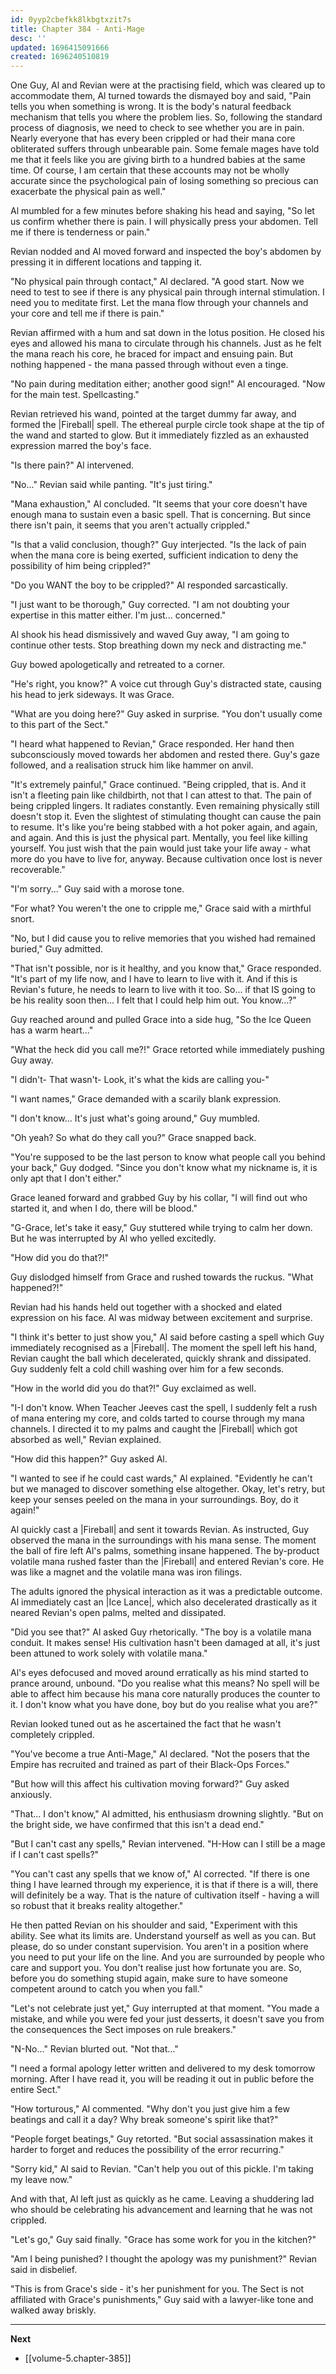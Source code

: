 ```yaml
---
id: 0yyp2cbefkk8lkbgtxzit7s
title: Chapter 384 - Anti-Mage
desc: ''
updated: 1696415091666
created: 1696240510819
---
```


One Guy, Al and Revian were at the practising field, which was cleared up to accommodate them, Al turned towards the dismayed boy and said, "Pain tells you when something is wrong. It is the body's natural feedback mechanism that tells you where the problem lies. So, following the standard process of diagnosis, we need to check to see whether you are in pain. Nearly everyone that has every been crippled or had their mana core obliterated suffers through unbearable pain. Some female mages have told me that it feels like you are giving birth to a hundred babies at the same time. Of course, I am certain that these accounts may not be wholly accurate since the psychological pain of losing something so precious can exacerbate the physical pain as well."

Al mumbled for a few minutes before shaking his head and saying, "So let us confirm whether there is pain. I will physically press your abdomen. Tell me if there is tenderness or pain."

Revian nodded and Al moved forward and inspected the boy's abdomen by pressing it in different locations and tapping it.

"No physical pain through contact," Al declared. "A good start. Now we need to test to see if there is any physical pain through internal stimulation. I need you to meditate first. Let the mana flow through your channels and your core and tell me if there is pain."

Revian affirmed with a hum and sat down in the lotus position. He closed his eyes and allowed his mana to circulate through his channels. Just as he felt the mana reach his core, he braced for impact and ensuing pain. But nothing happened - the mana passed through without even a tinge.

"No pain during meditation either; another good sign!" Al encouraged. "Now for the main test. Spellcasting."

Revian retrieved his wand, pointed at the target dummy far away, and formed the |Fireball| spell. The ethereal purple circle took shape at the tip of the wand and started to glow. But it immediately fizzled as an exhausted expression marred the boy's face.

"Is there pain?" Al intervened.

"No..." Revian said while panting. "It's just tiring."

"Mana exhaustion," Al concluded. "It seems that your core doesn't have enough mana to sustain even a basic spell. That is concerning. But since there isn't pain, it seems that you aren't actually crippled."

"Is that a valid conclusion, though?" Guy interjected. "Is the lack of pain when the mana core is being exerted, sufficient indication to deny the possibility of him being crippled?"

"Do you WANT the boy to be crippled?" Al responded sarcastically.

"I just want to be thorough," Guy corrected. "I am not doubting your expertise in this matter either. I'm just... concerned."

Al shook his head dismissively and waved Guy away, "I am going to continue other tests. Stop breathing down my neck and distracting me."

Guy bowed apologetically and retreated to a corner.

"He's right, you know?" A voice cut through Guy's distracted state, causing his head to jerk sideways. It was Grace.

"What are you doing here?" Guy asked in surprise. "You don't usually come to this part of the Sect."

"I heard what happened to Revian," Grace responded. Her hand then subconsciously moved towards her abdomen and rested there. Guy's gaze followed, and a realisation struck him like hammer on anvil.

"It's extremely painful," Grace continued. "Being crippled, that is. And it isn't a fleeting pain like childbirth, not that I can attest to that. The pain of being crippled lingers. It radiates constantly. Even remaining physically still doesn't stop it. Even the slightest of stimulating thought can cause the pain to resume. It's like you're being stabbed with a hot poker again, and again, and again. And this is just the physical part. Mentally, you feel like killing yourself. You just wish that the pain would just take your life away - what more do you have to live for, anyway. Because cultivation once lost is never recoverable."

"I'm sorry..." Guy said with a morose tone.

"For what? You weren't the one to cripple me," Grace said with a mirthful snort.

"No, but I did cause you to relive memories that you wished had remained buried," Guy admitted.

"That isn't possible, nor is it healthy, and you know that," Grace responded. "It's part of my life now, and I have to learn to live with it. And if this is Revian's future, he needs to learn to live with it too. So... if that IS going to be his reality soon then... I felt that I could help him out. You know...?"

Guy reached around and pulled Grace into a side hug, "So the Ice Queen has a warm heart..."

"What the heck did you call me?!" Grace retorted while immediately pushing Guy away.

"I didn't- That wasn't- Look, it's what the kids are calling you-"

"I want names," Grace demanded with a scarily blank expression.

"I don't know... It's just what's going around," Guy mumbled.

"Oh yeah? So what do they call you?" Grace snapped back.

"You're supposed to be the last person to know what people call you behind your back," Guy dodged. "Since you don't know what my nickname is, it is only apt that I don't either."

Grace leaned forward and grabbed Guy by his collar, "I will find out who started it, and when I do, there will be blood."

"G-Grace, let's take it easy," Guy stuttered while trying to calm her down. But he was interrupted by Al who yelled excitedly.

"How did you do that?!"

Guy dislodged himself from Grace and rushed towards the ruckus. "What happened?!"

Revian had his hands held out together with a shocked and elated expression on his face. Al was midway between excitement and surprise.

"I think it's better to just show you," Al said before casting a spell which Guy immediately recognised as a |Fireball|. The moment the spell left his hand, Revian caught the ball which decelerated, quickly shrank and dissipated. Guy suddenly felt a cold chill washing over him for a few seconds.

"How in the world did you do that?!" Guy exclaimed as well.

"I-I don't know. When Teacher Jeeves cast the spell, I suddenly felt a rush of mana entering my core, and colds tarted to course through my mana channels. I directed it to my palms and caught the |Fireball| which got absorbed as well," Revian explained.

"How did this happen?" Guy asked Al.

"I wanted to see if he could cast wards," Al explained. "Evidently he can't but we managed to discover something else altogether. Okay, let's retry, but keep your senses peeled on the mana in your surroundings. Boy, do it again!"

Al quickly cast a |Fireball| and sent it towards Revian. As instructed, Guy observed the mana in the surroundings with his mana sense. The moment the ball of fire left Al's palms, something insane happened. The by-product volatile mana rushed faster than the |Fireball| and entered Revian's core. He was like a magnet and the volatile mana was iron filings.

The adults ignored the physical interaction as it was a predictable outcome. Al immediately cast an |Ice Lance|, which also decelerated drastically as it neared Revian's open palms, melted and dissipated.

"Did you see that?" Al asked Guy rhetorically. "The boy is a volatile mana conduit. It makes sense! His cultivation hasn't been damaged at all, it's just been attuned to work solely with volatile mana."

Al's eyes defocused and moved around erratically as his mind started to prance around, unbound. "Do you realise what this means? No spell will be able to affect him because his mana core naturally produces the counter to it. I don't know what you have done, boy but do you realise what you are?"

Revian looked tuned out as he ascertained the fact that he wasn't completely crippled.

"You've become a true Anti-Mage," Al declared. "Not the posers that the Empire has recruited and trained as part of their Black-Ops Forces."

"But how will this affect his cultivation moving forward?" Guy asked anxiously.

"That... I don't know," Al admitted, his enthusiasm drowning slightly. "But on the bright side, we have confirmed that this isn't a dead end."

"But I can't cast any spells," Revian intervened. "H-How can I still be a mage if I can't cast spells?"

"You can't cast any spells that we know of," Al corrected. "If there is one thing I have learned through my experience, it is that if there is a will, there will definitely be a way. That is the nature of cultivation itself - having a will so robust that it breaks reality altogether."

He then patted Revian on his shoulder and said, "Experiment with this ability. See what its limits are. Understand yourself as well as you can. But please, do so under constant supervision. You aren't in a position where you need to put your life on the line. And you are surrounded by people who care and support you. You don't realise just how fortunate you are. So, before you do something stupid again, make sure to have someone competent around to catch you when you fall."

"Let's not celebrate just yet," Guy interrupted at that moment. "You made a mistake, and while you were fed your just desserts, it doesn't save you from the consequences the Sect imposes on rule breakers."

"N-No..." Revian blurted out. "Not that..."

"I need a formal apology letter written and delivered to my desk tomorrow morning. After I have read it, you will be reading it out in public before the entire Sect."

"How torturous," Al commented. "Why don't you just give him a few beatings and call it a day? Why break someone's spirit like that?"

"People forget beatings," Guy retorted. "But social assassination makes it harder to forget and reduces the possibility of the error recurring."

"Sorry kid," Al said to Revian. "Can't help you out of this pickle. I'm taking my leave now."

And with that, Al left just as quickly as he came. Leaving a shuddering lad who should be celebrating his advancement and learning that he was not crippled.

"Let's go," Guy said finally. "Grace has some work for you in the kitchen?"

"Am I being punished? I thought the apology was my punishment?" Revian said in disbelief.

"This is from Grace's side - it's her punishment for you. The Sect is not affiliated with Grace's punishments," Guy said with a lawyer-like tone and walked away briskly.

____

**Next**
* [[volume-5.chapter-385]]